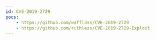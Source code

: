 ```yaml
---
id: CVE-2019-2729
pocs:
    - https://github.com/waffl3ss/CVE-2019-2729
    - https://github.com/ruthlezs/CVE-2019-2729-Exploit
---
```


